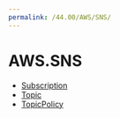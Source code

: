 ```yaml
---
permalink: /44.00/AWS/SNS/
---
```


# AWS.SNS



* [Subscription](Subscription.md)
* [Topic](Topic.md)
* [TopicPolicy](TopicPolicy.md)
